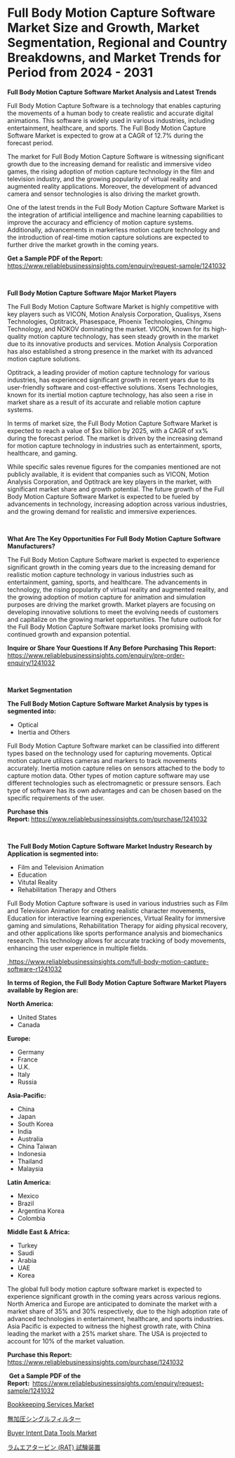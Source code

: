 <p><h1>Full Body Motion Capture Software Market Size and Growth, Market Segmentation, Regional and Country Breakdowns, and Market Trends for Period from 2024 -  2031</h1></p><p><strong>Full Body Motion Capture Software Market Analysis and Latest Trends</strong></p>
<p><p>Full Body Motion Capture Software is a technology that enables capturing the movements of a human body to create realistic and accurate digital animations. This software is widely used in various industries, including entertainment, healthcare, and sports. The Full Body Motion Capture Software Market is expected to grow at a CAGR of 12.7% during the forecast period.</p><p>The market for Full Body Motion Capture Software is witnessing significant growth due to the increasing demand for realistic and immersive video games, the rising adoption of motion capture technology in the film and television industry, and the growing popularity of virtual reality and augmented reality applications. Moreover, the development of advanced camera and sensor technologies is also driving the market growth.</p><p>One of the latest trends in the Full Body Motion Capture Software Market is the integration of artificial intelligence and machine learning capabilities to improve the accuracy and efficiency of motion capture systems. Additionally, advancements in markerless motion capture technology and the introduction of real-time motion capture solutions are expected to further drive the market growth in the coming years.</p></p>
<p><strong>Get a Sample PDF of the Report:&nbsp;</strong> <a href="https://www.reliablebusinessinsights.com/enquiry/request-sample/1241032">https://www.reliablebusinessinsights.com/enquiry/request-sample/1241032</a></p>
<p>&nbsp;</p>
<p><strong>Full Body Motion Capture Software Major Market Players</strong></p>
<p><p>The Full Body Motion Capture Software Market is highly competitive with key players such as VICON, Motion Analysis Corporation, Qualisys, Xsens Technologies, Optitrack, Phasespace, Phoenix Technologies, Chingmu Technology, and NOKOV dominating the market. VICON, known for its high-quality motion capture technology, has seen steady growth in the market due to its innovative products and services. Motion Analysis Corporation has also established a strong presence in the market with its advanced motion capture solutions.</p><p>Optitrack, a leading provider of motion capture technology for various industries, has experienced significant growth in recent years due to its user-friendly software and cost-effective solutions. Xsens Technologies, known for its inertial motion capture technology, has also seen a rise in market share as a result of its accurate and reliable motion capture systems.</p><p>In terms of market size, the Full Body Motion Capture Software Market is expected to reach a value of $xx billion by 2025, with a CAGR of xx% during the forecast period. The market is driven by the increasing demand for motion capture technology in industries such as entertainment, sports, healthcare, and gaming.</p><p>While specific sales revenue figures for the companies mentioned are not publicly available, it is evident that companies such as VICON, Motion Analysis Corporation, and Optitrack are key players in the market, with significant market share and growth potential. The future growth of the Full Body Motion Capture Software Market is expected to be fueled by advancements in technology, increasing adoption across various industries, and the growing demand for realistic and immersive experiences.</p></p>
<p>&nbsp;</p>
<p><strong>What Are The Key Opportunities For Full Body Motion Capture Software Manufacturers?</strong></p>
<p><p>The Full Body Motion Capture Software market is expected to experience significant growth in the coming years due to the increasing demand for realistic motion capture technology in various industries such as entertainment, gaming, sports, and healthcare. The advancements in technology, the rising popularity of virtual reality and augmented reality, and the growing adoption of motion capture for animation and simulation purposes are driving the market growth. Market players are focusing on developing innovative solutions to meet the evolving needs of customers and capitalize on the growing market opportunities. The future outlook for the Full Body Motion Capture Software market looks promising with continued growth and expansion potential.</p></p>
<p><strong>Inquire or Share Your Questions If Any Before Purchasing This Report:</strong> <a href="https://www.reliablebusinessinsights.com/enquiry/pre-order-enquiry/1241032">https://www.reliablebusinessinsights.com/enquiry/pre-order-enquiry/1241032</a></p>
<p>&nbsp;</p>
<p><strong>Market Segmentation</strong></p>
<p><strong>The Full Body Motion Capture Software Market Analysis by types is segmented into:</strong></p>
<p><ul><li>Optical</li><li>Inertia and Others</li></ul></p>
<p><p>Full Body Motion Capture Software market can be classified into different types based on the technology used for capturing movements. Optical motion capture utilizes cameras and markers to track movements accurately. Inertia motion capture relies on sensors attached to the body to capture motion data. Other types of motion capture software may use different technologies such as electromagnetic or pressure sensors. Each type of software has its own advantages and can be chosen based on the specific requirements of the user.</p></p>
<p><strong>Purchase this Report:&nbsp;</strong><a href="https://www.reliablebusinessinsights.com/purchase/1241032">https://www.reliablebusinessinsights.com/purchase/1241032</a></p>
<p>&nbsp;</p>
<p><strong>The Full Body Motion Capture Software Market Industry Research by Application is segmented into:</strong></p>
<p><ul><li>Film and Television Animation</li><li>Education</li><li>Vitutal Reality</li><li>Rehabilitation Therapy and Others</li></ul></p>
<p><p>Full Body Motion Capture software is used in various industries such as Film and Television Animation for creating realistic character movements, Education for interactive learning experiences, Virtual Reality for immersive gaming and simulations, Rehabilitation Therapy for aiding physical recovery, and other applications like sports performance analysis and biomechanics research. This technology allows for accurate tracking of body movements, enhancing the user experience in multiple fields.</p></p>
<p><a href="https://www.reliablebusinessinsights.com/full-body-motion-capture-software-r1241032">&nbsp;https://www.reliablebusinessinsights.com/full-body-motion-capture-software-r1241032</a></p>
<p><strong>In terms of Region, the Full Body Motion Capture Software Market Players available by Region are:</strong></p>
<p>
    <p> <strong> North America: </strong>
        <ul>
            <li>United States</li>
            <li>Canada</li>
        </ul>
        </p> 
    <p> <strong> Europe: </strong>
        <ul>
            <li>Germany</li>
            <li>France</li>
            <li>U.K.</li>
            <li>Italy</li>
            <li>Russia</li>
        </ul>
        </p> 
    <p> <strong> Asia-Pacific: </strong>
        <ul>
            <li>China</li>
            <li>Japan</li>
            <li>South Korea</li>
            <li>India</li>
            <li>Australia</li>
            <li>China Taiwan</li>
            <li>Indonesia</li>
            <li>Thailand</li>
            <li>Malaysia</li>
        </ul>
        </p> 
    <p> <strong> Latin America: </strong>
        <ul>
            <li>Mexico</li>
            <li>Brazil</li>
            <li>Argentina Korea</li>
            <li>Colombia</li>
        </ul>
        </p> 
    <p> <strong> Middle East & Africa: </strong>
        <ul>
            <li>Turkey</li>
            <li>Saudi</li>
            <li>Arabia</li>
            <li>UAE</li>
            <li>Korea</li>
        </ul>
    </p>
    </p>
<p><p>The global full body motion capture software market is expected to experience significant growth in the coming years across various regions. North America and Europe are anticipated to dominate the market with a market share of 35% and 30% respectively, due to the high adoption rate of advanced technologies in entertainment, healthcare, and sports industries. Asia Pacific is expected to witness the highest growth rate, with China leading the market with a 25% market share. The USA is projected to account for 10% of the market valuation.</p></p>
<p><strong>Purchase this Report: </strong><a href="https://www.reliablebusinessinsights.com/purchase/1241032">https://www.reliablebusinessinsights.com/purchase/1241032</a></p>
<p>&nbsp;<strong>Get a Sample PDF of the Report:&nbsp;&nbsp;</strong><a href="https://www.reliablebusinessinsights.com/enquiry/request-sample/1241032">https://www.reliablebusinessinsights.com/enquiry/request-sample/1241032</a></p>
<p><strong></strong></p>
<p><p><a href="https://github.com/zolotuy145/Market-Research-Report-List-1/blob/main/bookkeeping-services-market.md">Bookkeeping Services Market</a></p><p><a href="https://github.com/qwpelcjko9242629/Market-Research-Report-List-3/blob/main/2038305181062.md">無加圧シングルフィルター</a></p><p><a href="https://github.com/Hunterico88/Market-Research-Report-List-1/blob/main/buyer-intent-data-tools-market.md">Buyer Intent Data Tools Market</a></p><p><a href="https://github.com/gfggqjbfys368009/Market-Research-Report-List-3/blob/main/2570122181063.md">ラムエアタービン (RAT) 試験装置</a></p></p>